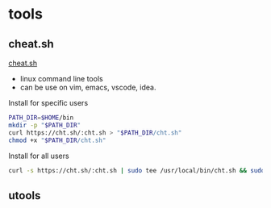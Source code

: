 # tools

## cheat.sh

[cheat.sh](https://github.com/chubin/cheat.sh)

- linux command line tools
- can be use on vim, emacs, vscode, idea.

Install for specific users

```bash
PATH_DIR=$HOME/bin
mkdir -p "$PATH_DIR"
curl https://cht.sh/:cht.sh > "$PATH_DIR/cht.sh"
chmod +x "$PATH_DIR/cht.sh"
```

Install for all users

```bash
curl -s https://cht.sh/:cht.sh | sudo tee /usr/local/bin/cht.sh && sudo chmod +x /usr/local/bin/cht.sh
```

## utools